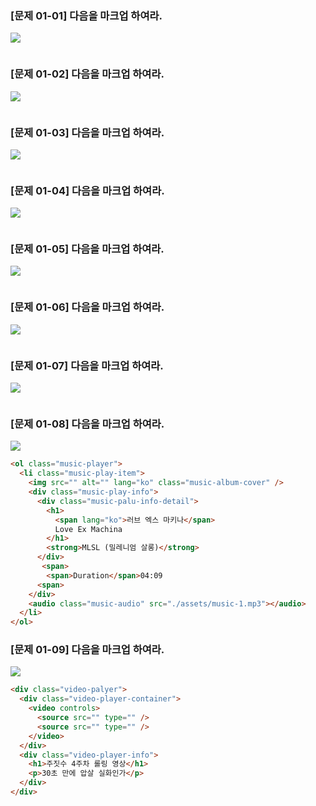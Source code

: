 ### [문제 01-01] 다음을 마크업 하여라.

![](images/02-02/01-01.png)

```html

```

### [문제 01-02] 다음을 마크업 하여라.

![](images/02-02/01-02.png)

```html

```

### [문제 01-03] 다음을 마크업 하여라.

![](images/02-02/01-03.png)

```html

```

### [문제 01-04] 다음을 마크업 하여라.

![](images/02-02/01-04.png)

```html

```

### [문제 01-05] 다음을 마크업 하여라.

![](images/02-02/01-05.png)

```html

```

### [문제 01-06] 다음을 마크업 하여라.

![](images/02-02/01-06.png)

```html

```

### [문제 01-07] 다음을 마크업 하여라.

![](images/02-02/01-07.png)

```javascript
```

### [문제 01-08] 다음을 마크업 하여라.

![](images/02-02/01-08.png)

```html
<ol class="music-player">
  <li class="music-play-item">
    <img src="" alt="" lang="ko" class="music-album-cover" />
    <div class="music-play-info">
      <div class="music-palu-info-detail">
        <h1>
          <span lang="ko">러브 엑스 마키나</span>
          Love Ex Machina
        </h1>
        <strong>MLSL (밀레니엄 살롱)</strong>
      </div>
       <span>
        <span>Duration</span>04:09
      <span>
    </div>
    <audio class="music-audio" src="./assets/music-1.mp3"></audio>
  </li>
</ol>
```

### [문제 01-09] 다음을 마크업 하여라.

![](images/02-02/01-09.png)

```html
<div class="video-palyer">
  <div class="video-player-container">
    <video controls>
      <source src="" type="" />
      <source src="" type="" />
    </video>
  </div>
  <div class="video-player-info">
    <h1>주짓수 4주차 롤링 영상</h1>
    <p>30초 만에 압살 실화인가</p>
  </div>
</div>
```
